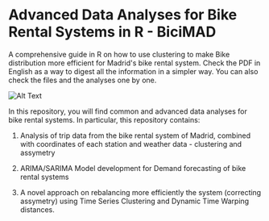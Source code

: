 # Advanced Data Analyses for Bike Rental Systems in R - BiciMAD 
A comprehensive guide in R on how to use clustering to make Bike distribution more efficient for Madrid's bike rental system. 
Check the PDF in English as a way to digest all the information in a simpler way. You can also check the files and the analyses one by one.

![Alt Text](https://estaticos.esmadrid.com/cdn/farfuture/N8s4Z3VkdGft1o4RYDSdEMWqApvzxLO-bLJXAEDLQfA/mtime:1702456645/sites/default/files/styles/content_type_full/public/editorial/bicimad_2023_estacion.jpg?itok=wxHN572P)


In this repository, you will find common and advanced data analyses for bike rental systems. In particular, this repository contains:

  1. Analysis of trip data from the bike rental system of Madrid, combined with coordinates of each station and weather data - clustering and assymetry
     
  2. ARIMA/SARIMA Model development for Demand forecasting of bike rental systems
     
  3. A novel approach on rebalancing more efficiently the system (correcting assymetry) using Time Series Clustering and Dynamic Time Warping distances.
